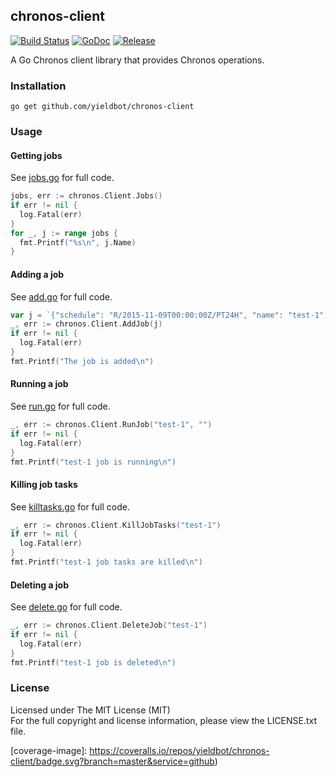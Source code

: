 ## chronos-client

[![Build Status][travis-image]][travis-url] [![GoDoc][godoc-image]][godoc-url] [![Release][release-image]][release-url]

A Go Chronos client library that provides Chronos operations.

### Installation

```
go get github.com/yieldbot/chronos-client
```

### Usage

#### Getting jobs

See [jobs.go](examples/jobs/jobs.go) for full code.

```go
jobs, err := chronos.Client.Jobs()
if err != nil {
  log.Fatal(err)
}
for _, j := range jobs {
  fmt.Printf("%s\n", j.Name)
}
```

#### Adding a job

See [add.go](examples/add/add.go) for full code.

```go
var j = `{"schedule": "R/2015-11-09T00:00:00Z/PT24H", "name": "test-1", "epsilon": "PT30M", "command": "echo test1 && sleep 60", "owner": "localhost@localhsot", "async": false}`
_, err := chronos.Client.AddJob(j)
if err != nil {
  log.Fatal(err)
}
fmt.Printf("The job is added\n")
```

#### Running a job

See [run.go](examples/run/run.go) for full code.

```go
_, err := chronos.Client.RunJob("test-1", "")
if err != nil {
  log.Fatal(err)
}
fmt.Printf("test-1 job is running\n")
```

#### Killing job tasks

See [killtasks.go](examples/killtasks/killtasks.go) for full code.

```go
_, err := chronos.Client.KillJobTasks("test-1")
if err != nil {
  log.Fatal(err)
}
fmt.Printf("test-1 job tasks are killed\n")
```

#### Deleting a job

See [delete.go](examples/delete/delete.go) for full code.

```go
_, err := chronos.Client.DeleteJob("test-1")
if err != nil {
  log.Fatal(err)
}
fmt.Printf("test-1 job is deleted\n")
```

### License

Licensed under The MIT License (MIT)  
For the full copyright and license information, please view the LICENSE.txt file.

[travis-url]: https://travis-ci.org/yieldbot/chronos-client
[travis-image]: https://travis-ci.org/yieldbot/chronos-client.svg?branch=master

[godoc-url]: https://godoc.org/github.com/yieldbot/chronos-client
[godoc-image]: https://godoc.org/github.com/yieldbot/chronos-client?status.svg

[release-url]: https://github.com/yieldbot/chronos-client/releases/tag/v1.2.1
[release-image]: https://img.shields.io/badge/release-v1.2.1-blue.svg

[coverage-url]: https://coveralls.io/github/yieldbot/chronos-client?branch=master
[coverage-image]: https://coveralls.io/repos/yieldbot/chronos-client/badge.svg?branch=master&service=github)